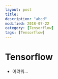 ```yaml
---
layout: post
title:
description: "abcd"
modified: 2018-07-22
category: [Tensorflow]
tags: [Tensorflow]
---
```


# Tensorflow
- 어려워...
